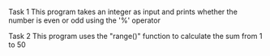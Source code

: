 Task 1
This program takes an integer as input and prints whether the number is even or odd using the '%' operator

Task 2
This program uses the "range()" function to calculate the sum from 1 to 50
